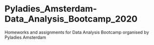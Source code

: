 # Pyladies_Amsterdam-Data_Analysis_Bootcamp_2020
Homeworks and assignments for Data Analysis Bootcamp organised by Pyladies Amsterdam
